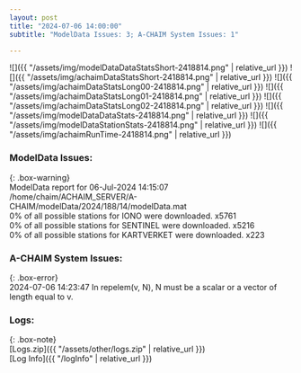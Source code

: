 ```yaml
---
layout: post
title: "2024-07-06 14:00:00"
subtitle: "ModelData Issues: 3; A-CHAIM System Issues: 1"

---
```


![]({{ "/assets/img/modelDataDataStatsShort-2418814.png" | relative_url }})
![]({{ "/assets/img/achaimDataStatsShort-2418814.png" | relative_url }})
![]({{ "/assets/img/achaimDataStatsLong00-2418814.png" | relative_url }})
![]({{ "/assets/img/achaimDataStatsLong01-2418814.png" | relative_url }})
![]({{ "/assets/img/achaimDataStatsLong02-2418814.png" | relative_url }})
![]({{ "/assets/img/modelDataDataStats-2418814.png" | relative_url }})
![]({{ "/assets/img/modelDataStationStats-2418814.png" | relative_url }})
![]({{ "/assets/img/achaimRunTime-2418814.png" | relative_url }})


### ModelData Issues:  
  
{: .box-warning}  
 ModelData report for 06-Jul-2024 14:15:07   
 /home/chaim/ACHAIM_SERVER/A-CHAIM/modelData/2024/188/14/modelData.mat   
 0% of all possible stations for IONO were downloaded. x5761   
 0% of all possible stations for SENTINEL were downloaded. x5216   
 0% of all possible stations for KARTVERKET were downloaded. x223   
  
### A-CHAIM System Issues:  
  
{: .box-error}  
2024-07-06 14:23:47 In repelem(v, N), N must be a scalar or a vector of length equal to v.  

### Logs:  
  
{: .box-note}  
[Logs.zip]({{ "/assets/other/logs.zip" | relative_url }})  
[Log Info]({{ "/logInfo" | relative_url }})  
